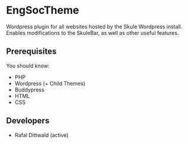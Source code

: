 EngSocTheme
============

Wordpress plugin for all websites hosted by the Skule Wordpress install. Enables modifications to the SkuleBar, as well as other useful features. 

Prerequisites
------------
You should know:

  *   PHP
  *   Wordpress (+ Child Themes)
  *   Buddypress
  *   HTML
  *   CSS

Developers
----------
  *   Rafal Dittwald (active)
